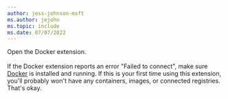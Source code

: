 ```yaml
---
author: jess-johnson-msft
ms.author: jejohn
ms.topic: include
ms.date: 07/07/2022
---
```


Open the Docker extension.
<br/><br/>
If the Docker extension reports an error "Failed to connect", make sure [Docker](https://docs.docker.com/get-docker/) is installed and running. If this is your first time using this extension, you'll probably won't have any containers, images, or connected registries. That's okay.
